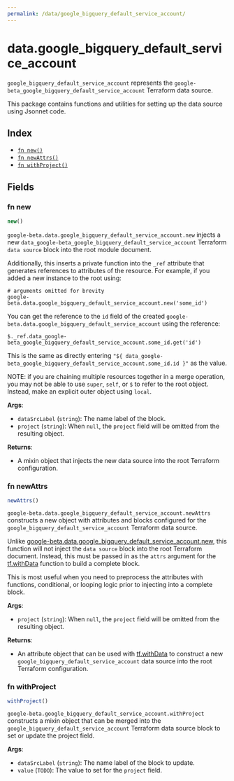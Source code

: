 ```yaml
---
permalink: /data/google_bigquery_default_service_account/
---
```


# data.google_bigquery_default_service_account

`google_bigquery_default_service_account` represents the `google-beta_google_bigquery_default_service_account` Terraform data source.



This package contains functions and utilities for setting up the data source using Jsonnet code.


## Index

* [`fn new()`](#fn-new)
* [`fn newAttrs()`](#fn-newattrs)
* [`fn withProject()`](#fn-withproject)

## Fields

### fn new

```ts
new()
```


`google-beta.data.google_bigquery_default_service_account.new` injects a new `data_google-beta_google_bigquery_default_service_account` Terraform `data source`
block into the root module document.

Additionally, this inserts a private function into the `_ref` attribute that generates references to attributes of the
resource. For example, if you added a new instance to the root using:

    # arguments omitted for brevity
    google-beta.data.google_bigquery_default_service_account.new('some_id')

You can get the reference to the `id` field of the created `google-beta.data.google_bigquery_default_service_account` using the reference:

    $._ref.data_google-beta_google_bigquery_default_service_account.some_id.get('id')

This is the same as directly entering `"${ data_google-beta_google_bigquery_default_service_account.some_id.id }"` as the value.

NOTE: if you are chaining multiple resources together in a merge operation, you may not be able to use `super`, `self`,
or `$` to refer to the root object. Instead, make an explicit outer object using `local`.

**Args**:
  - `dataSrcLabel` (`string`): The name label of the block.
  - `project` (`string`):  When `null`, the `project` field will be omitted from the resulting object.

**Returns**:
- A mixin object that injects the new data source into the root Terraform configuration.


### fn newAttrs

```ts
newAttrs()
```


`google-beta.data.google_bigquery_default_service_account.newAttrs` constructs a new object with attributes and blocks configured for the `google_bigquery_default_service_account`
Terraform data source.

Unlike [google-beta.data.google_bigquery_default_service_account.new](#fn-googlebigquerydefaultserviceaccountnew), this function will not inject the `data source`
block into the root Terraform document. Instead, this must be passed in as the `attrs` argument for the
[tf.withData](https://github.com/tf-libsonnet/core/tree/main/docs#fn-withdata) function to build a complete block.

This is most useful when you need to preprocess the attributes with functions, conditional, or looping logic prior to
injecting into a complete block.

**Args**:
  - `project` (`string`):  When `null`, the `project` field will be omitted from the resulting object.

**Returns**:
  - An attribute object that can be used with [tf.withData](https://github.com/tf-libsonnet/core/tree/main/docs#fn-withdata) to construct a new `google_bigquery_default_service_account` data source into the root Terraform configuration.


### fn withProject

```ts
withProject()
```

`google-beta.google_bigquery_default_service_account.withProject` constructs a mixin object that can be merged into the `google_bigquery_default_service_account`
Terraform data source block to set or update the project field.



**Args**:
  - `dataSrcLabel` (`string`): The name label of the block to update.
  - `value` (`TODO`): The value to set for the `project` field.
